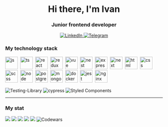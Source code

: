 <div id="header" align="center">
	<h1>Hi there, I'm Ivan</h1>
	<h3>Junior frontend developer</h3>
</div>
<div id="socials" align="center">
	<a href="https://www.linkedin.com/in/иван-колчин-53423624a/">
		<img src="https://img.shields.io/badge/LinkedIn-blue?style=for-the-badge&logo=linkedin&logoColor=white" alt="LinkedIn"/>
	</a>
	<a href="https://t.me/IIKolchin">
		<img src="https://img.shields.io/badge/Telegram-blue?style=for-the-badge&logo=telegram&logoColor=white" alt="Telegram"/>
	</a>
</div>

### My technology stack
<i class="devicon-javascript-plain colored"></i>
            <link rel="stylesheet" href="https://cdn.jsdelivr.net/gh/devicons/devicon@v2.15.1/devicon.min.css">
          <img src="https://cdn.jsdelivr.net/gh/devicons/devicon/icons/javascript/javascript-original.svg" title="js" width="40" height="40"/>&nbsp;
          <img src="https://cdn.jsdelivr.net/gh/devicons/devicon/icons/typescript/typescript-original.svg" title="ts" width="40" height="40"/>&nbsp;
          <img src="https://cdn.jsdelivr.net/gh/devicons/devicon/icons/react/react-original-wordmark.svg" title="react" width="40" height="40"/>&nbsp;
          <img src="https://cdn.jsdelivr.net/gh/devicons/devicon/icons/redux/redux-original.svg" title="redux" width="40" height="40"/>&nbsp;
          <img src="https://cdn.jsdelivr.net/gh/devicons/devicon/icons/vuejs/vuejs-original.svg" title="vue" width="40" height="40"/>&nbsp;
          <img src="https://cdn.jsdelivr.net/gh/devicons/devicon/icons/nestjs/nestjs-plain.svg" title="nest" width="40" height="40"/>&nbsp;
          <img src="https://cdn.jsdelivr.net/gh/devicons/devicon/icons/express/express-original.svg" title="express" width="40" height="40"/>&nbsp;
          <img src="https://cdn.jsdelivr.net/gh/devicons/devicon/icons/nextjs/nextjs-original.svg" title="next" width="40" height="40"/>&nbsp;
          <img src="https://cdn.jsdelivr.net/gh/devicons/devicon/icons/html5/html5-original-wordmark.svg" title="html" width="40" height="40"/>&nbsp;
          <img src="https://cdn.jsdelivr.net/gh/devicons/devicon/icons/css3/css3-original-wordmark.svg" title="css" width="40" height="40"/>&nbsp;
          <img src="https://cdn.jsdelivr.net/gh/devicons/devicon/icons/sass/sass-original.svg" title="scss" width="40" height="40"/>&nbsp;
          <img src="https://cdn.jsdelivr.net/gh/devicons/devicon/icons/nodejs/nodejs-original-wordmark.svg" title="node" width="40" height="40"/>&nbsp;
          <img src="https://cdn.jsdelivr.net/gh/devicons/devicon/icons/postgresql/postgresql-original.svg" title="postgres" width="40" height="40"/>&nbsp;
          <img src="https://cdn.jsdelivr.net/gh/devicons/devicon/icons/mongodb/mongodb-original-wordmark.svg" title="mongo" width="40" height="40"/>&nbsp;
          <img src="https://cdn.jsdelivr.net/gh/devicons/devicon/icons/docker/docker-plain.svg" title="docker" width="40" height="40"/>&nbsp;
          <img src="https://cdn.jsdelivr.net/gh/devicons/devicon/icons/jest/jest-plain.svg" title="jest" width="40" height="40"/>&nbsp;
          <img src="https://cdn.jsdelivr.net/gh/devicons/devicon/icons/nginx/nginx-original.svg" title="nginx" width="40" height="40"/>&nbsp;
          

![Testing-Library](https://img.shields.io/badge/-TestingLibrary-%23E33332?style=for-the-badge&logo=testing-library&logoColor=white)
![cypress](https://img.shields.io/badge/-cypress-%23E5E5E5?style=for-the-badge&logo=cypress&logoColor=058a5e)
![Styled Components](https://img.shields.io/badge/styled--components-DB7093?style=for-the-badge&logo=styled-components&logoColor=white)

---

### My stat
![](http://github-profile-summary-cards.vercel.app/api/cards/profile-details?username=IIKolchin&theme=default)
![](http://github-profile-summary-cards.vercel.app/api/cards/repos-per-language?username=IIKolchin&theme=default)
![](http://github-profile-summary-cards.vercel.app/api/cards/most-commit-language?username=IIKolchin&theme=default)
![](http://github-profile-summary-cards.vercel.app/api/cards/stats?username=IIKolchin&theme=default)
![](http://github-profile-summary-cards.vercel.app/api/cards/productive-time?username=IIKolchin&theme=default&utcOffset=8)
![Codewars](https://github.r2v.ch/codewars?user=IIKolchin)
